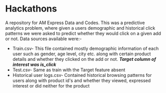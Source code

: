 # Hackathons
A repository for AM Express Data and Codes. This was a predictive analytics problem, where given a users demographic and historical click patterns we were asked to predict whether they would click on a given add or not. Data sources available were:-
* Train.csv- This file contained mostly demographic information of each user such as gender, age level, city etc. along with certain product details and whether they clicked on the add or not. ***Target column of interest was is_click***
* Test.csv- Same as train with the Target feature absent
* Historical user logs.csv- Contained historical browsing patterns for users along with product id's and whether they viewed, expressed interest or did neither for the product
